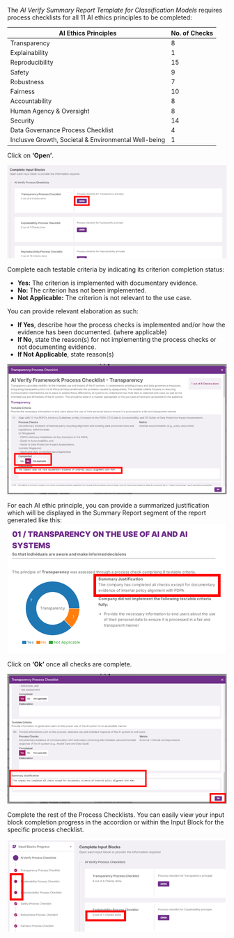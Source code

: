 The _AI Verify Summary Report Template for Classification Models_ requires process checklists for all 11 AI ethics principles to be completed:

| AI Ethics Principles                                 | No. of Checks |
| ---------------------------------------------------- | ------------- |
| Transparency                                         | 8             |
| Explainability                                       | 1             |
| Reproducibility                                      | 15            |
| Safety                                               | 9             |
| Robustness                                           | 7             |
| Fairness                                             | 10            |
| Accountability                                       | 8             |
| Human Agency & Oversight                             | 8             |
| Security                                             | 14            |
| Data Governance Process Checklist                    | 4             |
| Inclusve Growth, Societal & Environmental Well-being | 1             |

Click on **‘Open’**.

![input-blocks](../../res/test-ai-model-generate-report/pc-1.png)

Complete each testable criteria by indicating its criterion completion status:

- **Yes:** The criterion is implemented with documentary evidence.
- **No:** The criterion has not been implemented.
- **Not Applicable:** The criterion is not relevant to the use case.

You can provide relevant elaboration as such:

- **If Yes**, describe how the process checks is implemented and/or how the
  evidence has been documented. (where applicable)
- **If No**, state the reason(s) for not implementing the process checks or not documenting evidence.
- **If Not Applicable**, state reason(s)

![process-checklist](../../res/test-ai-model-generate-report/pc-2.png)

For each AI ethic principle, you can provide a summarized justification which will be displayed in the Summary Report segment of the report generated like this:
![summarized-justification](../../res/test-ai-model-generate-report/pc-3.png)

Click on **‘Ok’** once all checks are complete.

![justification-process-checklist](../../res/test-ai-model-generate-report/pc-4.png)

Complete the rest of the Process Checklists. You can easily view your input block completion progress in the accordion or within the Input Block for the specific process checklist.

![checklist-accordion](../../res/test-ai-model-generate-report/input-block-5.png)
